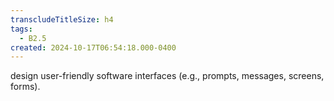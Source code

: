 ```yaml
---
transcludeTitleSize: h4
tags:
  - B2.5
created: 2024-10-17T06:54:18.000-0400
---
```

design user-friendly software interfaces (e.g., prompts, messages, screens, forms).